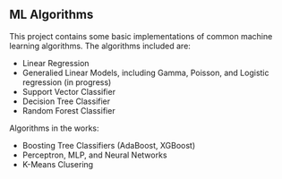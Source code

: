 ## ML Algorithms

This project contains some basic implementations of common machine learning algorithms. The algorithms included are:

* Linear Regression
* Generalied Linear Models, including Gamma, Poisson, and Logistic regression (in progress)
* Support Vector Classifier
* Decision Tree Classifier
* Random Forest Classifier


Algorithms in the works:

* Boosting Tree Classifiers (AdaBoost, XGBoost)
* Perceptron, MLP, and Neural Networks
* K-Means Clusering